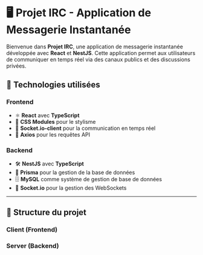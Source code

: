# 🖥️ Projet IRC - Application de Messagerie Instantanée

Bienvenue dans **Projet IRC**, une application de messagerie instantanée développée avec **React** et **NestJS**. Cette application permet aux utilisateurs de communiquer en temps réel via des canaux publics et des discussions privées.

## 🚀 Technologies utilisées

### Frontend
- ⚛️ **React** avec **TypeScript**
- 🎨 **CSS Modules** pour le stylisme
- 🔌 **Socket.io-client** pour la communication en temps réel
- 📡 **Axios** pour les requêtes API

### Backend
- 🛠️ **NestJS** avec **TypeScript**
- 💾 **Prisma** pour la gestion de la base de données
- 🗄️ **MySQL** comme système de gestion de base de données
- 🔌 **Socket.io** pour la gestion des WebSockets

---

## 📂 Structure du projet

### Client (Frontend)


### Server (Backend)


